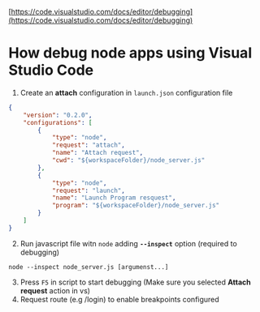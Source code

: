 [https://code.visualstudio.com/docs/editor/debugging](https://code.visualstudio.com/docs/editor/debugging)

# How debug node apps using Visual Studio Code

1. Create an **attach** configuration in `launch.json` configuration file

```json
{
    "version": "0.2.0",
    "configurations": [
        {
            "type": "node",
            "request": "attach",
            "name": "Attach request",
            "cwd": "${workspaceFolder}/node_server.js"
        },
        {
            "type": "node",
            "request": "launch",
            "name": "Launch Program resquest",
            "program": "${workspaceFolder}/node_server.js"
        }
    ]
}
```
2. Run javascript file witn `node` adding **`--inspect`** option (required to debugging)

```console
node --inspect node_server.js [argumenst...]
```
3. Press `F5` in script to start debugging (Make sure you selected **Attach request** action in vs)
4. Request route (e.g /login) to enable breakpoints configured
